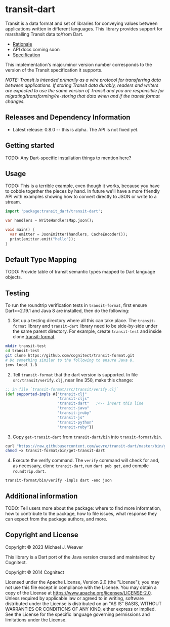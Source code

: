 <!--
This README describes the package. If you publish this package to pub.dev,
this README's contents appear on the landing page for your package.

For information about how to write a good package README, see the guide for
[writing package pages](https://dart.dev/guides/libraries/writing-package-pages).

For general information about developing packages, see the Dart guide for
[creating packages](https://dart.dev/guides/libraries/create-library-packages)
and the Flutter guide for
[developing packages and plugins](https://flutter.dev/developing-packages).
-->
# transit-dart

Transit is a data format and set of libraries for conveying values between
applications written in different languages. This library provides support for
marshalling Transit data to/from Dart.

* [Rationale](https://blog.cognitect.com/blog/2014/7/22/transit)
* API docs coming soon
* [Specification](https://github.com/cognitect/transit-format)

This implementation's major.minor version number corresponds to the version of
the Transit specification it supports.

_NOTE: Transit is intended primarily as a wire protocol for transferring data
between applications. If storing Transit data durably, readers and writers are
expected to use the same version of Transit and you are responsible for
migrating/transforming/re-storing that data when and if the transit format
changes._

## Releases and Dependency Information

* Latest release: 0.8.0 -- this is alpha. The API is not fixed yet.

## Getting started

TODO: Any Dart-specific installation things to mention here?

## Usage

TODO: This is a terrible example, even though it works, because you have to
cobble together the pieces by hand. In future we'll have a more friendly API
with examples showing how to convert directly to JSON or write to a stream.

```dart
import 'package:transit_dart/transit-dart';

var handlers = WriteHandlersMap.json();

void main() {
  var emitter = JsonEmitter(handlers, CacheEncoder());
  print(emitter.emit("hello"));
}
```

## Default Type Mapping

TODO: Provide table of transit semantic types mapped to Dart language objects.

## Testing

To run the roundtrip verification tests in `transit-format`, first ensure
Dart>=2.19.1 and Java 8 are installed, then do the following:

1. Set up a testing directory where all this can take place. The
   `transit-format` library and `transit-dart` library need to be side-by-side
   under the same parent directory. For example, create `transit-test` and
   inside clone [transit-format](https://github.com/cognitect/transit-format).

```sh
mkdir transit-test
cd transit-test
git clone https://github.com/cognitect/transit-format.git
# Do something similar to the following to ensure Java 8.
jenv local 1.8
```

2. Tell `transit-format` that the dart version is supported. In file
   `src/transit/verify.clj`, near line 350, make this change:

```clj
;; in file `transit-format/src/transit/verify.clj`
(def supported-impls #{"transit-clj"
                       "transit-cljs"
                       "transit-dart"   ;<-- insert this line
                       "transit-java"
                       "transit-jruby"
                       "transit-js"
                       "transit-python"
                       "transit-ruby"})
```

3. Copy `get-transit-dart` from `transit-dart/bin` into `transit-format/bin`.

```sh
curl "https://raw.githubusercontent.com/wevre/transit-dart/master/bin/get-transit-dart" > transit-format/bin/get-transit-dart
chmod +x transit-format/bin/get-transit-dart
```

4. Execute the verify command. The `verify` command will check for and, as
   necessary, clone `transit-dart`, run `dart pub get`, and compile
   `roundtrip.dart`.

```
transit-format/bin/verify -impls dart -enc json
```

## Additional information

TODO: Tell users more about the package: where to find more information, how to
contribute to the package, how to file issues, what response they can expect
from the package authors, and more.

## Copyright and License

Copyright © 2023 Michael J. Weaver

This library is a Dart port of the Java version created and maintained by
Cognitect.

Copyright © 2014 Cognitect

Licensed under the Apache License, Version 2.0 (the "License"); you may not use
this file except in compliance with the License. You may obtain a copy of the
License at https://www.apache.org/licenses/LICENSE-2.0. Unless required by
applicable law or agreed to in writing, software distributed under the License
is distributed on an "AS IS" BASIS, WITHOUT WARRANTIES OR CONDITIONS OF ANY
KIND, either express or implied. See the License for the specific language
governing permissions and limitations under the License.
